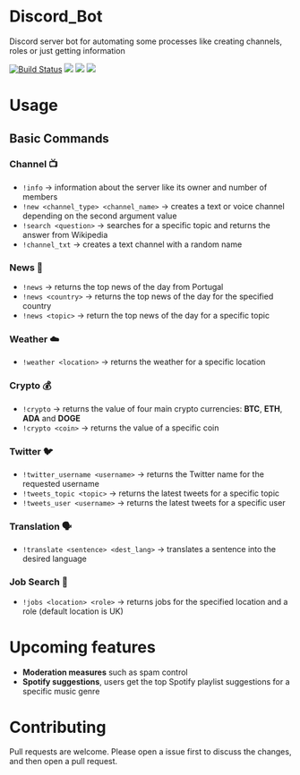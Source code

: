 # Discord_Bot

Discord server bot for automating some processes like creating channels, roles or just getting information

[![Build Status](https://app.travis-ci.com/diogolopes18-cyber/Discord_Bot.svg?branch=main)](https://app.travis-ci.com/diogolopes18-cyber/Discord_Bot)
![](https://img.shields.io/github/languages/count/diogolopes18-cyber/Discord_Bot)
![](https://img.shields.io/github/repo-size/diogolopes18-cyber/Discord_Bot)
![](https://img.shields.io/github/license/diogolopes18-cyber/Discord_Bot)

# Usage

## Basic Commands

### Channel 📺

- `!info` &rarr; information about the server like its owner and number of members
- `!new <channel_type> <channel_name>` &rarr; creates a text or voice channel depending on the second argument value
- `!search <question>` &rarr; searches for a specific topic and returns the answer from Wikipedia
- `!channel_txt` &rarr; creates a text channel with a random name

### News 📰

- `!news` &rarr; returns the top news of the day from Portugal
- `!news <country>` &rarr; returns the top news of the day for the specified country
- `!news <topic>` &rarr; return the top news of the day for a specific topic

### Weather ☁️

- `!weather <location>` &rarr; returns the weather for a specific location

### Crypto 💰

- `!crypto` &rarr; returns the value of four main crypto currencies: **BTC**, **ETH**, **ADA** and **DOGE**
- `!crypto <coin>` &rarr; returns the value of a specific coin

### Twitter 🐦

- `!twitter_username <username>` &rarr; returns the Twitter name for the requested username
- `!tweets_topic <topic>` &rarr; returns the latest tweets for a specific topic
- `!tweets_user <username>` &rarr; returns the latest tweets for a specific user

### Translation 🗣️

- `!translate <sentence> <dest_lang>` &rarr; translates a sentence into the desired language

### Job Search 💼
- `!jobs <location> <role>` &rarr; returns jobs for the specified location and a role (default location is UK)

# Upcoming features

- **Moderation measures** such as spam control
- **Spotify suggestions**, users get the top Spotify playlist suggestions for a specific music genre

# Contributing

Pull requests are welcome. Please open a issue first to discuss the changes, and then open a pull request.
